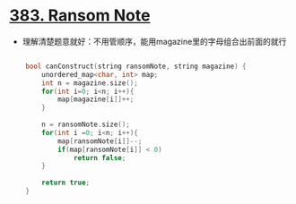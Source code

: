 # [383. Ransom Note](https://leetcode.com/problems/ransom-note/#/description)
* 理解清楚题意就好：不用管顺序，能用magazine里的字母组合出前面的就行

```C++

    bool canConstruct(string ransomNote, string magazine) {
        unordered_map<char, int> map;
        int n = magazine.size();
        for(int i=0; i<n; i++){
            map[magazine[i]]++;
        }
        
        n = ransomNote.size();
        for(int i =0; i<n; i++){
            map[ransomNote[i]]--;
            if(map[ransomNote[i]] < 0)
                return false;
        }
        
        return true;
    }
```

